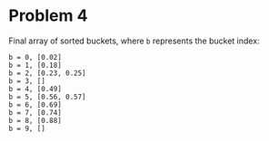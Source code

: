 # Problem 4

Final array of sorted buckets, where `b` represents the bucket index:

```
b = 0, [0.02]
b = 1, [0.18]
b = 2, [0.23, 0.25]
b = 3, []
b = 4, [0.49]
b = 5, [0.56, 0.57]
b = 6, [0.69]
b = 7, [0.74]
b = 8, [0.88]
b = 9, []
```
